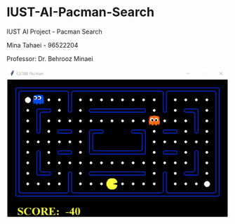 # IUST-AI-Pacman-Search
IUST AI Project - Pacman Search 

Mina Tahaei - 96522204

Professor: Dr. Behrooz Minaei

![Screenshot](1.png)
